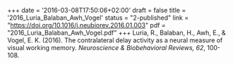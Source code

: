 +++
date = '2016-03-08T17:50:06+02:00'
draft = false
title = '2016_Luria_Balaban_Awh_Vogel'
status = "2-published"
link = "https://doi.org/10.1016/j.neubiorev.2016.01.003"
pdf = "2016_Luria_Balaban_Awh_Vogel.pdf"
+++
Luria, R., Balaban, H., Awh, E., & Vogel, E. K. (2016). The contralateral delay activity as a neural measure of visual working memory. *Neuroscience & Biobehavioral Reviews, 62*, 100-108.